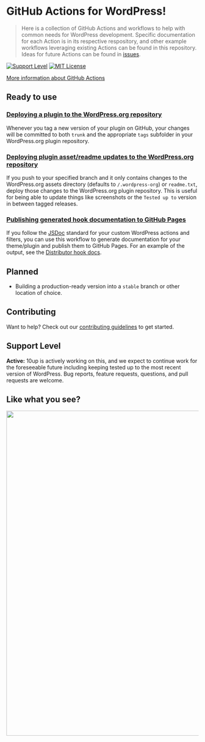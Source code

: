 # GitHub Actions for WordPress!

> Here is a collection of GitHub Actions and workflows to help with common needs for WordPress development. Specific documentation for each Action is in its respective respository, and other example workflows leveraging existing Actions can be found in this repository. Ideas for future Actions can be found in [issues](https://github.com/10up/actions-wordpress/issues).

[![Support Level](https://img.shields.io/badge/support-active-green.svg)](#support-level) [![MIT License](https://img.shields.io/github/license/10up/actions-wordpress.svg)](https://github.com/10up/actions-wordpress/blob/master/LICENSE)

[More information about GitHub Actions](https://github.com/features/actions/)

## Ready to use

### [Deploying a plugin to the WordPress.org repository](https://github.com/10up/action-wordpress-plugin-deploy)

Whenever you tag a new version of your plugin on GitHub, your changes will be committed to both `trunk` and the appropriate `tags` subfolder in your WordPress.org plugin repository.

### [Deploying plugin asset/readme updates to the WordPress.org repository](https://github.com/10up/action-wordpress-plugin-asset-update)

If you push to your specified branch and it only contains changes to the WordPress.org assets directory (defaults to `/.wordpress-org`) or `readme.txt`, deploy those changes to the WordPress.org plugin repository. This is useful for being able to update things like screenshots or the `Tested up to` version in between tagged releases.

### [Publishing generated hook documentation to GitHub Pages](hookdocs-workflow.md)

If you follow the [JSDoc](https://jsdoc.app/) standard for your custom WordPress actions and filters, you can use this workflow to generate documentation for your theme/plugin and publish them to GitHub Pages. For an example of the output, see the [Distributor hook docs](https://10up.github.io/distributor/).

## Planned

* Building a production-ready version into a `stable` branch or other location of choice.

## Contributing

Want to help? Check out our [contributing guidelines](CONTRIBUTING.md) to get started.

## Support Level

**Active:** 10up is actively working on this, and we expect to continue work for the foreseeable future including keeping tested up to the most recent version of WordPress.  Bug reports, feature requests, questions, and pull requests are welcome.

## Like what you see?

<p align="center">
<a href="http://10up.com/contact/"><img src="https://10up.com/uploads/2016/10/10up-Github-Banner.png" width="850"></a>
</p>
